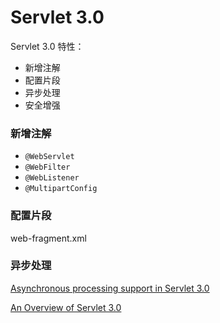 # Servlet 3.0

Servlet 3.0 特性：

- 新增注解
- 配置片段
- 异步处理
- 安全增强

### 新增注解

- `@WebServlet`
- `@WebFilter`
- `@WebListener`
- `@MultipartConfig`

### 配置片段

web-fragment.xml

### 异步处理





[Asynchronous processing support in Servlet 3.0](https://www.infoworld.com/article/2077995/java-concurrency-asynchronous-processing-support-in-servlet-3-0.html)

[An Overview of Servlet 3.0](https://dzone.com/articles/an-overview-servlet-30)


